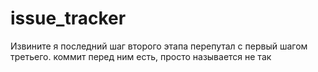 # issue_tracker
Извините я последний шаг второго этапа перепутал с первый шагом третьего. коммит перед ним есть, просто называется не так
